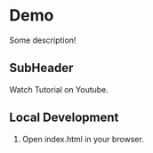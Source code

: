 # Demo 

Some description!

## SubHeader

Watch Tutorial on Youtube.

## Local Development

1. Open index.html in your browser.




